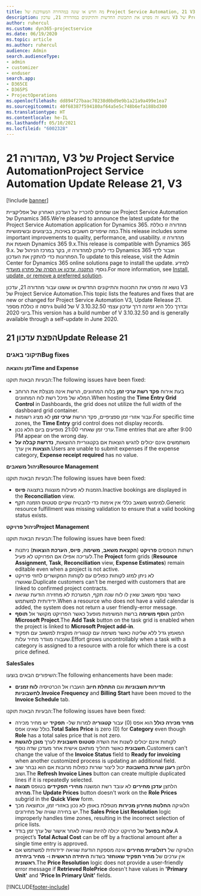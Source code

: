 ```yaml
---
title: מה חדש או שונה במהדורה המעודכנת של Project Service Automation, 21 V3
description: נושא זה מפרט את התכונות החדשות והתיקונים במהדורה 21, עדכון V3 של Project Service Automation.
author: ruhercul
ms.custom: dyn365-projectservice
ms.date: 06/19/2020
ms.topic: article
ms.author: ruhercul
audience: Admin
search.audienceType:
- admin
- customizer
- enduser
search.app:
- D365CE
- D365PS
- ProjectOperations
ms.openlocfilehash: dd894f27baac70238d0bd9e9b1a21a9a499e1ea7
ms.sourcegitcommit: 40f68387f594180af64a5e5c748b6efa188bd300
ms.translationtype: HT
ms.contentlocale: he-IL
ms.lasthandoff: 05/10/2021
ms.locfileid: "6002328"
---
```

# <a name="project-service-automation-update-release-21-v3"></a><span data-ttu-id="6434d-103">מהדורה 21, V3 של Project Service Automation</span><span class="sxs-lookup"><span data-stu-id="6434d-103">Project Service Automation Update Release 21, V3</span></span>

[!include [banner](../includes/psa-now-project-operations.md)]

<span data-ttu-id="6434d-104">אנו שמחים להכריז על העדכון האחרון של אפליקציית Project Service Automation של Dynamics 365.</span><span class="sxs-lookup"><span data-stu-id="6434d-104">We’re pleased to announce the latest update for the Project Service Automation application for Dynamics 365.</span></span> <span data-ttu-id="6434d-105">מהדורה זו כוללת כמה שיפורים חשובים באיכות, בביצועים ובשימושיות.</span><span class="sxs-lookup"><span data-stu-id="6434d-105">This release includes some important improvements to quality, performance, and usability.</span></span> <span data-ttu-id="6434d-106">מהדורה זו תואמת את Dynamics 365 9.x.</span><span class="sxs-lookup"><span data-stu-id="6434d-106">This release is compatible with Dynamics 365 9.x.</span></span> <span data-ttu-id="6434d-107">כדי לעדכן למהדורה זו, בקר במרכז הניהול של Dynamics 365 ועבור לדף הפתרונות כדי להתקין את העדכון.</span><span class="sxs-lookup"><span data-stu-id="6434d-107">To update to this release, visit the Admin Center for Dynamics 365 online solutions page to install the update.</span></span> <span data-ttu-id="6434d-108">למידע נוסף: [התקנה, עדכון או הסרה של פתרון מועדף](/power-platform/admin/install-remove-preferred-solution).</span><span class="sxs-lookup"><span data-stu-id="6434d-108">For more information, see [Install, update, or remove a preferred solution](/power-platform/admin/install-remove-preferred-solution).</span></span>

<span data-ttu-id="6434d-109">נושא זה מפרט את התכונות והתיקונים החדשים או ששונו עבור מהדורה 21, עדכון V3 של Project Service Automation.</span><span class="sxs-lookup"><span data-stu-id="6434d-109">This topic lists the features and fixes that are new or changed for Project Service Automation V3, Update Release 21.</span></span> <span data-ttu-id="6434d-110">גירסה זו כוללת מספר build של V 3.10.32.50 ובדרך כלל היא זמינה דרך עדכון עצמי ביוני 2020.</span><span class="sxs-lookup"><span data-stu-id="6434d-110">This version has a build number of V 3.10.32.50 and is generally available through a self-update in June 2020.</span></span>

## <a name="update-release-21"></a><span data-ttu-id="6434d-111">הפצת עדכון 21</span><span class="sxs-lookup"><span data-stu-id="6434d-111">Update Release 21</span></span>

### <a name="bug-fixes"></a><span data-ttu-id="6434d-112">תיקוני באגים</span><span class="sxs-lookup"><span data-stu-id="6434d-112">Bug fixes</span></span>

<span data-ttu-id="6434d-113">**זמן והוצאה**</span><span class="sxs-lookup"><span data-stu-id="6434d-113">**Time and Expense**</span></span>

<span data-ttu-id="6434d-114">הבעיות הבאות תוקנו:</span><span class="sxs-lookup"><span data-stu-id="6434d-114">The following issues have been fixed:</span></span>

- <span data-ttu-id="6434d-115">בעת אירוח **פקד רשת ערכי זמן** בלוח המחוונים, הרשת אינה מנצלת את הרוחב המלא של מיכל רשת לוח המחוונים.</span><span class="sxs-lookup"><span data-stu-id="6434d-115">When hosting the **Time Entry Grid Control** in Dashboards, the grid does not utilize the full width of the dashboard grid container.</span></span>
- <span data-ttu-id="6434d-116">עבור אזורי זמן ספציפיים, פקד הרשת **ערכי זמן** לא מציג רשומות.</span><span class="sxs-lookup"><span data-stu-id="6434d-116">For specific time zones, the **Time Entry** grid control does not display records.</span></span>
- <span data-ttu-id="6434d-117">ערכי זמן שאחרי 21:00 מופיעים ביום הלא נכון.</span><span class="sxs-lookup"><span data-stu-id="6434d-117">Time entries that are after 9:00 PM appear on the wrong day.</span></span>
- <span data-ttu-id="6434d-118">משתמשים אינם יכולים להגיש הוצאות אם בקטגוריית ההוצאות, **נדרשת קבלה על הוצאות** אין ערך.</span><span class="sxs-lookup"><span data-stu-id="6434d-118">Users are unable to submit expenses if the expense category, **Expense receipt required** has no value.</span></span>

<span data-ttu-id="6434d-119">**ניהול משאבים**</span><span class="sxs-lookup"><span data-stu-id="6434d-119">**Resource Management**</span></span>

<span data-ttu-id="6434d-120">הבעיות הבאות תוקנו:</span><span class="sxs-lookup"><span data-stu-id="6434d-120">The following issues have been fixed:</span></span>

- <span data-ttu-id="6434d-121">הזמנות לא פעילות מוצגות בתצוגה **פיוס‬**.</span><span class="sxs-lookup"><span data-stu-id="6434d-121">Inactive bookings are displayed in the **Reconciliation** view.</span></span>
- <span data-ttu-id="6434d-122">למימוש משאב כללי אין אימות כדי להבטיח שקיים סטטוס הזמנה תקף.</span><span class="sxs-lookup"><span data-stu-id="6434d-122">Generic resource fulfillment was missing validation to ensure that a valid booking status exists.</span></span>

<span data-ttu-id="6434d-123">**ניהול פרויקט**</span><span class="sxs-lookup"><span data-stu-id="6434d-123">**Project Management**</span></span>

<span data-ttu-id="6434d-124">הבעיות הבאות תוקנו:</span><span class="sxs-lookup"><span data-stu-id="6434d-124">The following issues have been fixed:</span></span>

- <span data-ttu-id="6434d-125">רשתות הטפסים **פרויקט** (**הקצאת משאב**, **משימה**, **פיוס**, **הערכת הוצאות**) ניתנות לעריכה אפילו אם הפרויקט לא פעיל.</span><span class="sxs-lookup"><span data-stu-id="6434d-125">The **Project** form grids (**Resource Assignment**, **Task**, **Reconciliation** view, **Expense Estimates**) remain editable even when a project is not active.</span></span>
- <span data-ttu-id="6434d-126">לא ניתן למזג לקוחות כפולים עם לקוחות המקושרים לחוזי פרויקט שאושרו.</span><span class="sxs-lookup"><span data-stu-id="6434d-126">Duplicate customers can't be merged with customers that are linked to confirmed project contracts.</span></span>
- <span data-ttu-id="6434d-127">כאשר נוסף משאב שאין לו לוח שנה תקף, המערכת לא מחזירה הודעת שגיאה ידידותית למשתמש.</span><span class="sxs-lookup"><span data-stu-id="6434d-127">When a resource who does not have a valid calendar is added, the system does not return a user friendly-error message.</span></span>
- <span data-ttu-id="6434d-128">הלחצן **הוסף משימה** ברשת המשימות מופעל כאשר הפרויקט מקושר אל **תוסף Microsoft Project**.</span><span class="sxs-lookup"><span data-stu-id="6434d-128">The **Add Task** button on the task grid is enabled when the project is linked to **Microsoft Project add-in**.</span></span>
- <span data-ttu-id="6434d-129">המאמץ גדל ללא שליטה כאשר משימה עם קטגוריה מוקצית למשאב עם תפקיד שעבורו מוגדר מחיר עלות.</span><span class="sxs-lookup"><span data-stu-id="6434d-129">Effort grows uncontrollably when a task with a category is assigned to a resource with a role for which there is a cost price defined.</span></span>

<span data-ttu-id="6434d-130">**Sales**</span><span class="sxs-lookup"><span data-stu-id="6434d-130">**Sales**</span></span>

<span data-ttu-id="6434d-131">השיפורים הבאים בוצעו:</span><span class="sxs-lookup"><span data-stu-id="6434d-131">The following enhancements have been made:</span></span>

- <span data-ttu-id="6434d-132">**תדירות חשבוניות** וגם **התחלת חיוב** הועברו אל הכרטיסיה **לוח זמנים לחשבוניות**.</span><span class="sxs-lookup"><span data-stu-id="6434d-132">**Invoice Frequency** and **Billing Start** have been moved to the **Invoice Schedule** tab.</span></span>

<span data-ttu-id="6434d-133">הבעיות הבאות תוקנו:</span><span class="sxs-lookup"><span data-stu-id="6434d-133">The following issues have been fixed:</span></span>

- <span data-ttu-id="6434d-134">**מחיר מכירה כולל** הוא אפס (0) עבור **קטגוריה** למרות של- **תפקיד** יש מחיר מכירה כולל שאינו אפס.</span><span class="sxs-lookup"><span data-stu-id="6434d-134">**Total Sales Price** is zero (0) for **Category** even though **Role** has a total sales price that is not zero.</span></span>
- <span data-ttu-id="6434d-135">לקוחות אינם יכולים לשנות את השדה **סטטוס חשבונית** לערך **מוכן להגשת חשבונית** כאשר תהליך מותאם אישית אחר מעדכן שדה נוסף.</span><span class="sxs-lookup"><span data-stu-id="6434d-135">Customers can't change the value of the **Invoice Status** field to **Ready for invoicing** when another customized process is updating an additional field.</span></span>
- <span data-ttu-id="6434d-136">הלחצן **רענן שורות בחשבונת** יכול ליצור שורות כפולות מרובות אם הוא נבחר שוב ושוב.</span><span class="sxs-lookup"><span data-stu-id="6434d-136">The **Refresh Invoice Lines** button can create multiple duplicated lines if it is repeatedly selected.</span></span>
- <span data-ttu-id="6434d-137">הלחצן **עדכן מחירים** לא עובד רשת המשנה **מחירי תפקידים** בטופס **תצוגה מהירה**.</span><span class="sxs-lookup"><span data-stu-id="6434d-137">The **Update Prices** button doesn't work on the **Role Prices** subgrid in the **Quick View** form.</span></span>
- <span data-ttu-id="6434d-138">הלוגיקה **החלטת מחירון מכירות** מטפלת באופן לא נכון באזורי זמן, וכתוצאה מכך יש בחירה שגויה של מחירונים.</span><span class="sxs-lookup"><span data-stu-id="6434d-138">The **Sales Price List Resolution** logic improperly handles time zones, resulting in the incorrect selection of price lists.</span></span>
- <span data-ttu-id="6434d-139">**עלות בפועל** של פרויקט יכולה להיות שגויה לאחר אישור של ערך זמן בודד.</span><span class="sxs-lookup"><span data-stu-id="6434d-139">A project’s **Total Actual Cost** can be off by a fractional amount after a single time entry is approved.</span></span>
- <span data-ttu-id="6434d-140">הלוגיקה של **רזולוציית מחירים** אינה מספקת הודעת שגיאה ידידותית למשתמש אם אין ערכים של **מחיר תפקיד שאוחזר** בשדות **היחידה הראשית** ו- **מחיר ביחידה ראשונית**.</span><span class="sxs-lookup"><span data-stu-id="6434d-140">The **Price Resolution** logic does not provide a user-friendly error message if **Retrieved RolePrice** doesn't have values in **'Primary Unit'** and **'Price In Primary Unit'** fields.</span></span>


[!INCLUDE[footer-include](../includes/footer-banner.md)]